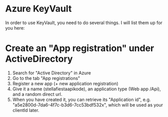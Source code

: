 # Azure KeyVault

In order to use KeyVault, you need to do several things. I will list them up for you here:

# Create an "App registration" under ActiveDirectory

1. Search for "Active Directory" in Azure
2. Go to the tab "App registrations"
3. Register a new app (+ new application registration)
4. Give it a name (stellafiestaapikode), an application type (Web app /Api), and a random direct url.
5. When you have created it, you can retrieve its "Application id", e.g. "a5e2800d-7da6-4f7c-b3d6-7cc53bdf532x", which will be used as your clientId later.




